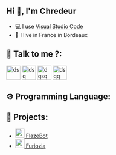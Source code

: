 ## Hi 👋, I'm Chredeur

- 💻 I use [Visual Studio Code](https://code.visualstudio.com/)
- 🥖 I live in France in Bordeaux

## 🔗 Talk to me ?:
<p align="left">
<a href="https://twitter.com/chredeur"><img src="https://i.imgur.com/zVwbWwf.png" alt="ds" width="37" height="37" /></a> 
<a href="https://www.youtube.com/c/sayrix"><img src="https://i.imgur.com/qZBU7AO.png" alt="dsq" width="37"  height="37" /></a> 
<a href="https://discord.gg/VasYV6MEJy"><img src="https://i.imgur.com/nsVOefF.png" alt="dqsq" width="37" height="37" /></a>
<a href="https://www.twitch.tv/s4yrix"><img src="https://i.imgur.com/0pAkilW.png" alt="dsqq" width="37" height="37" /></a>
</p>

## ⚙️ Programming Language:


## 🚩 Projects:
- [<img src="https://cdn.discordapp.com/avatars/551844135871709184/c3ca2e1f1a87dad01c29ede8ee5ce82e.png?size=512" width="24"/> FlazeBot](https://flazebot.com)
- [<img src="https://cdn.discordapp.com/avatars/634818840542445580/de5d737353c752cb5328ea2d77dc2b0d.png?size=512" width="24"/> Furiozia](https://furiozia.com)
